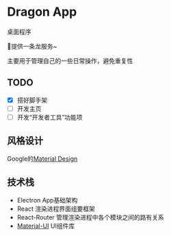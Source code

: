 # Dragon App

桌面程序

🤟提供一条龙服务~

主要用于管理自己的一些日常操作，避免重复性

## TODO

- [x] 搭好脚手架
- [ ] 开发主页
- [ ] 开发“开发者工具”功能项

## 风格设计

Google的[Material Design](https://material.io/design/)

## 技术栈

- Electron     App基础架构
- React        渲染进程界面组要框架
- React-Router 管理渲染进程中各个模块之间的路有关系
- [Material-UI](https://github.com/mui-org/material-ui)  UI组件库

